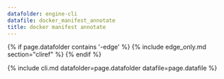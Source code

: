 ```yaml
---
datafolder: engine-cli
datafile: docker_manifest_annotate
title: docker manifest annotate
---
```

<!--
Sorry, but the contents of this page are automatically generated from
Docker's source code. If you want to suggest a change to the text that appears
here, you'll need to find the string by searching this repo:

https://github.com/docker/cli
-->

{% if page.datafolder contains '-edge' %}
  {% include edge_only.md section="cliref" %}
{% endif %}

{% include cli.md datafolder=page.datafolder datafile=page.datafile %}
